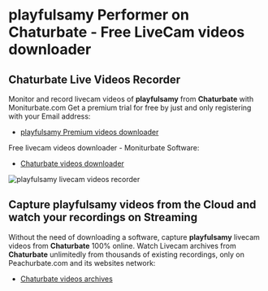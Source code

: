# playfulsamy Performer on Chaturbate - Free LiveCam videos downloader

## Chaturbate Live Videos Recorder

Monitor and record livecam videos of **playfulsamy** from **Chaturbate** with Moniturbate.com
Get a premium trial for free by just and only registering with your Email address:
* [playfulsamy Premium videos downloader](https://moniturbate.com/request-demo-licence-key.html)

Free livecam videos downloader - Moniturbate Software:
* [Chaturbate videos downloader](https://moniturbate.com/moniturbate-download-software.html)

![playfulsamy livecam videos recorder](https://peachurnet.com/templates/moniturbate-software.png)


## Capture playfulsamy videos from the Cloud and watch your recordings on Streaming

Without the need of downloading a software, capture **playfulsamy** livecam videos from **Chaturbate** 100% online.
Watch Livecam archives from **Chaturbate** unlimitedly from thousands of existing recordings, only on Peachurbate.com and its websites network:
* [Chaturbate videos archives](https://peachurnet.com/)